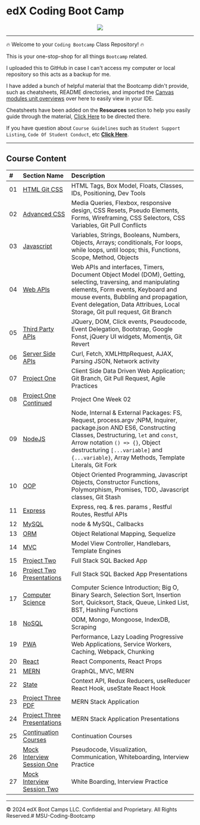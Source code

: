 # edX Coding Boot Camp

<div style="text-align:center">
<img src="https://pbs.twimg.com/profile_images/1326631179949367296/7ZPGBQpk_400x400.jpg"">
</div>

<hr>

🔥 Welcome to your `Coding Bootcamp` Class Repository! 🔥

This is your one-stop-shop for all things `Bootcamp` related.

I uploaded this to GitHub in case I can't access my computer or local repository so this acts as a backup for me.

I have added a bunch of helpful material that the Bootcamp didn't provide, such as cheatsheets, README directories, and imported the [Canvas modules unit overviews](01-Course-Content/00-resources/unit-overview) over here to easily view in your IDE.

Cheatsheets have been added on the **Resources** section to help you easily guide through the material, [Click Here](01-Course-Content/00-resources/cheatsheets) to be directed there.

If you have question about `Course Guidelines` such as `Student Support Listing`, `Code Of Student Conduct`, etc **[Click Here](01-Course-Content/00-resources/README.md)**.


<hr>

## Course Content

| # | Section Name | Description |
|:--| :--  | :--  |
|01| [HTML Git CSS](01-Course-Content/01-HTML-Git-CSS) | HTML Tags, Box Model, Floats, Classes, IDs, Positioning, Dev Tools |
|02| [Advanced CSS](01-Course-Content/02-Advanced-CSS) | Media Queries, Flexbox, responsive design, CSS Resets, Pseudo Elements, Forms, Wireframing, CSS Selectors, CSS Variables, Git Pull Conflicts |
|03| [Javascript](01-Course-Content/03-JavaScript) | Variables, Strings, Booleans, Numbers, Objects, Arrays; conditionals, For loops, while loops, until loops; this, Functions, Scope, Method, Objects |
|04| [Web APIs](01-Course-Content/04-Web-APIs) | Web APIs and interfaces, Timers, Document Object Model (DOM), Getting, selecting, traversing, and manipulating elements, Form events, Keyboard and mouse events, Bubbling and propagation, Event delegation, Data Attribues, Local Storage, Git pull request, Git Branch |
|05| [Third Party APIs](01-Course-Content/05-Third-Party-APIs) | JQuery, DOM, Click events, Pseudocode, Event Delegation, Bootstrap, Google Fonst, jQuery UI widgets, Momentjs, Git Revert |
|06| [Server Side APIs](01-Course-Content/06-Server-Side-APIs) | Curl, Fetch, XMLHttpRequest, AJAX, Parsing JSON, Network activity |
|07| [Project One](01-Course-Content/07-Project-1/README.md) | Client Side Data Driven Web Application; Git Branch, Git Pull Request, Agile Practices |
|08| [Project One Continued](01-Course-Content/08-Project-1-Contd) | Project One Week 02 |
|09| [NodeJS](01-Course-Content/09-NodeJS) | Node, Internal & External Packages: FS, Request, process.argv ;NPM, Inquirer, package.json AND ES6, Constructing Classes, Destructuring, `let` and `const`, Arrow notation `() => {}`, Object destructuring `[...variable]` and `{...variable}`, Array Methods, Template Literals, Git Fork|
|10| [OOP](01-Course-Content/10-OOP) | Object Oriented Programming, Javascript Objects, Constructor Functions, Polymorphism, Promises, TDD, Javascript classes, Git Stash |
|11| [Express](01-Course-Content/11-Express) | Express, req. & res. params , Restful Routes, Restful APIs |
|12| [MySQL](01-Course-Content/12-SQL) | node & MySQL, Callbacks |
|13| [ORM](01-Course-Content/13-ORM) | Object Relational Mapping, Sequelize |
|14| [MVC](01-Course-Content/14-MVC) | Model View Controller, Handlebars, Template Engines |
|15| [Project Two](01-Course-Content/15-Project-2) | Full Stack SQL Backed App |
|16| [Project Two Presentations](01-Course-Content/16-Project-2-Contd) | Full Stack SQL Backed App Presentations |
|17| [Computer Science](01-Course-Content/17-CS/) | Computer Science Introduction; Big O, Binary Search, Selection Sort, Insertion Sort, Quicksort, Stack, Queue, Linked List, BST, Hashing Functions |
|18| [NoSQL](01-Course-Content/18-NoSQL) | ODM, Mongo, Mongoose, IndexDB, Scraping |
|19| [PWA](01-Course-Content/19-PWA) | Performance, Lazy Loading Progressive Web Applications, Service Workers, Caching, Webpack, Chunking |
|20| [React](01-Course-Content/20-React) | React Components, React Props |
|21| [MERN](01-Course-Content/21-MERN) | GraphQL, MVC, MERN |
|22| [State](01-Course-Content/22-State) | Context API, Redux Reducers, useReducer React Hook, useState React Hook |
|23| [Project Three PDF](01-Course-Content/23-Project-3) | MERN Stack Application |
|24| [Project Three Presentations](01-Course-Content/24-Project-3-Contd/) | MERN Stack Application Presentations |
|25| [Continuation Courses](01-Course-Content/25-Continuation-Courses) | Continuation Courses |
|26| [Mock Interview Session One](01-Course-Content/26-Mock-Interview-01) | Pseudocode, Visualization, Communication, Whiteboarding, Interview Practice |
|27| [Mock Interview Session Two](01-Course-Content/27-Mock-Interview-02) | White Boarding, Interview Practice |

---
© 2024 edX Boot Camps LLC. Confidential and Proprietary. All Rights Reserved.#   M S U - C o d i n g - B o o t c a m p  
 